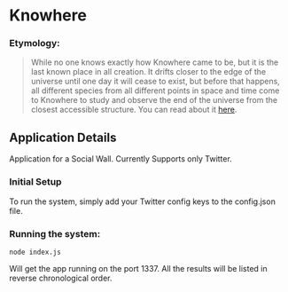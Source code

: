 # Knowhere

### Etymology:
> While no one knows exactly how Knowhere came to be, but it is the last known place in all creation. It drifts closer to the edge of the universe until one day it will cease to exist, but before that happens, all different species from all different points in space and time come to Knowhere to study and observe the end of the universe from the closest accessible structure. You can read about it [here](http://marvel.com/universe/Knowhere).

## Application Details
Application for a Social Wall. Currently Supports only Twitter.

### Initial Setup
To run the system, simply add your Twitter config keys to the config.json file.

### Running the system:
 ```
 node index.js
 ```
 Will get the app running on the port 1337. All the results will be listed in reverse chronological order.
